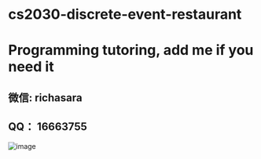 # cs2030-discrete-event-restaurant


# Programming tutoring, add me if you need it

## 微信: richasara 

## QQ： 16663755

![image](https://github.com/user-attachments/assets/f0e63dc2-2a50-4cc9-bf19-3aee2ab642a2)
